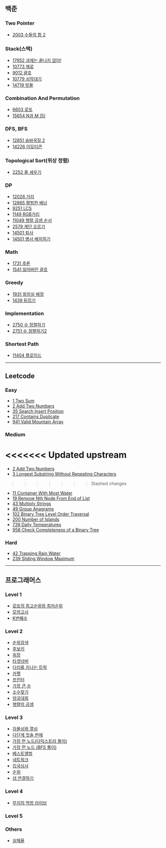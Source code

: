 
## 백준
### Two Pointer
* [2003 수들의 합 2](https://github.com/iOS-study-delicato/Algorithm-Study/blob/master/JUNGYUN-Daegu/boj/TwoPointer/BOJ_2003.swift)
### Stack(스택)
* [17952 과제는 끝나지 않아!](https://github.com/iOS-study-delicato/Algorithm-Study/blob/master/JUNGYUN-Daegu/boj/Stack/BOJ_17952.swift)
* [10773 제로](https://github.com/JUNGYUN-Daegu/Algorithm-Study/blob/master/JUNGYUN-Daegu/boj/Stack/BOJ_10773.swift)
* [9012 괄호](https://github.com/JUNGYUN-Daegu/Algorithm-Study/blob/master/JUNGYUN-Daegu/boj/Stack/BOJ_9012.swift)
* [10779 쇠막대기](https://github.com/JUNGYUN-Daegu/Algorithm-Study/blob/master/JUNGYUN-Daegu/boj/Stack/BOJ_10779.swift)
* [14719 빗물](https://github.com/JUNGYUN-Daegu/Algorithm-Study/blob/master/JUNGYUN-Daegu/boj/Stack/BOJ_14719.swift)
### Combination And Permutation
* [6603 로또](https://github.com/iOS-study-delicato/Algorithm-Study/blob/master/JUNGYUN-Daegu/boj/CombinationAndPermutation/BOJ_6603.swift)
* [15654 N과 M (5)](https://github.com/JUNGYUN-Daegu/Algorithm-Study/blob/master/JUNGYUN-Daegu/boj/CombinationAndPermutation/BOJ_15654.swift)
### DFS, BFS
* [12851 숨바꼭질 2](https://github.com/iOS-study-delicato/Algorithm-Study/blob/master/JUNGYUN-Daegu/boj/BFS/BOJ_12851.swift)
* [14226 이모티콘](https://github.com/iOS-study-delicato/Algorithm-Study/blob/master/JUNGYUN-Daegu/boj/BFS/BOJ_14226.swift)
### Topological Sort(위상 정렬)
* [2252 줄 세우기](https://github.com/iOS-study-delicato/Algorithm-Study/blob/master/JUNGYUN-Daegu/boj/TopologicalSort/BOJ_2252.swift)
### DP
* [12026 거리](https://github.com/JUNGYUN-Daegu/Algorithm-Study/blob/master/JUNGYUN-Daegu/boj/DP/BOJ_12026.swift)
* [12865 평범한 배낭](https://github.com/JUNGYUN-Daegu/Algorithm-Study/blob/master/JUNGYUN-Daegu/boj/DP/BOJ_12865.swift)
* [9251 LCS](https://github.com/JUNGYUN-Daegu/Algorithm-Study/blob/master/JUNGYUN-Daegu/boj/DP/BOJ_9251.swift)
* [1149 RGB거리](https://github.com/JUNGYUN-Daegu/Algorithm-Study/blob/master/JUNGYUN-Daegu/boj/DP/BOJ_1149.swift)
* [11049 행렬 곱셈 순서](https://github.com/JUNGYUN-Daegu/Algorithm-Study/blob/master/JUNGYUN-Daegu/boj/DP/BOJ_11049.swift)
* [2579 계단 오르기](https://github.com/JUNGYUN-Daegu/Algorithm-Study/blob/master/JUNGYUN-Daegu/boj/DP/BOJ_2579.swift)
* [14501 퇴사](https://github.com/JUNGYUN-Daegu/Algorithm-Study/blob/master/JUNGYUN-Daegu/boj/DP/BOJ_14501.swift)
* [14501 병사 배치하기](https://github.com/JUNGYUN-Daegu/Algorithm-Study/blob/master/JUNGYUN-Daegu/boj/DP/BOJ_18353.swift)
### Math
* [1731 추론](https://github.com/JUNGYUN-Daegu/Algorithm-Study/blob/master/JUNGYUN-Daegu/boj/Math/BOJ_1731.swift)
* [1541 잃어버린 괄호](https://github.com/JUNGYUN-Daegu/Algorithm-Study/blob/master/JUNGYUN-Daegu/boj/Math/BOJ_1541.swift)
### Greedy
* [1931 회의실 배정](https://github.com/JUNGYUN-Daegu/Algorithm-Study/blob/master/JUNGYUN-Daegu/boj/Greedy/BOJ_1931.swift)
* [1439 뒤집기](https://github.com/JUNGYUN-Daegu/Algorithm-Study/blob/master/JUNGYUN-Daegu/boj/Greedy/BOJ_1439.swift)
### Implementation
* [2750 수 정렬하기](https://github.com/JUNGYUN-Daegu/Algorithm-Study/blob/master/JUNGYUN-Daegu/boj/Implementation/BOJ_2750.swift)
* [2751 수 정렬하기2](https://github.com/JUNGYUN-Daegu/Algorithm-Study/blob/master/JUNGYUN-Daegu/boj/Implementation/BOJ_2751.swift)
### Shortest Path
* [11404 플로이드](https://github.com/JUNGYUN-Daegu/Algorithm-Study/blob/master/JUNGYUN-Daegu/boj/ShortestPath/BOJ_11404.swift)
---
## Leetcode
### Easy
* [1 Two Sum](https://github.com/JUNGYUN-Daegu/Algorithm-Study/blob/master/JUNGYUN-Daegu/leetcode/easy-1.swift)
* [2 Add Two Numbers](https://github.com/JUNGYUN-Daegu/Algorithm-Study/blob/master/JUNGYUN-Daegu/leetcode/easy-2.swift)
* [35 Search Insert Position](https://github.com/JUNGYUN-Daegu/Algorithm-Study/blob/master/JUNGYUN-Daegu/leetcode/easy-35.swift)
* [217 Contains Duplicate](https://github.com/JUNGYUN-Daegu/Algorithm-Study/blob/master/JUNGYUN-Daegu/leetcode/easy-217.swift)
* [941 Valid Mountain Array](https://github.com/JUNGYUN-Daegu/Algorithm-Study/blob/master/JUNGYUN-Daegu/leetcode/easy-941.swift)

### Medium
<<<<<<< Updated upstream
=======
* [2 Add Two Numbers]()
* [3 Longest Substring Without Repeating Characters]()
>>>>>>> Stashed changes
* [11 Container With Most Water](https://github.com/JUNGYUN-Daegu/Algorithm-Study/blob/master/JUNGYUN-Daegu/leetcode/medium-11.swift)
* [19 Remove Nth Node From End of List](https://github.com/iOS-study-delicato/Algorithm-Study/blob/master/JUNGYUN-Daegu/leetcode/medium-19.swift)
* [43 Multiply Strings](https://github.com/JUNGYUN-Daegu/Algorithm-Study/blob/master/JUNGYUN-Daegu/leetcode/medium-43.swift)
* [49 Group Anagrams](https://github.com/iOS-study-delicato/Algorithm-Study/blob/master/JUNGYUN-Daegu/leetcode/medium-49.swift)
* [102 Binary Tree Level Order Traversal](https://github.com/iOS-study-delicato/Algorithm-Study/blob/master/JUNGYUN-Daegu/leetcode/medium-102.swift)
* [200 Number of Islands](https://github.com/iOS-study-delicato/Algorithm-Study/blob/master/JUNGYUN-Daegu/leetcode/medium-200.swift)
* [739 Daily Temperatures](https://github.com/iOS-study-delicato/Algorithm-Study/blob/master/JUNGYUN-Daegu/leetcode/medium-739.swift)
* [958 Check Completeness of a Binary Tree](https://github.com/iOS-study-delicato/Algorithm-Study/blob/master/JUNGYUN-Daegu/leetcode/medium-958.swift)

### Hard
* [42 Trapping Rain Water](https://github.com/JUNGYUN-Daegu/Algorithm-Study/blob/master/JUNGYUN-Daegu/leetcode/hard-42.swift)
* [239 Sliding Window Maximum](https://github.com/iOS-study-delicato/Algorithm-Study/blob/master/JUNGYUN-Daegu/leetcode/hard-239.swift)
---
## 프로그래머스

### Level 1
* [로또의 최고순위와 최저순위](https://github.com/JUNGYUN-Daegu/Algorithm-Study/blob/master/JUNGYUN-Daegu/programmers/%EB%A1%9C%EB%98%90%EC%9D%98%20%EC%B5%9C%EA%B3%A0%EC%88%9C%EC%9C%84%EC%99%80%20%EC%B5%9C%EC%A0%80%EC%88%9C%EC%9C%84.swift)
* [모의고사](https://github.com/JUNGYUN-Daegu/Algorithm-Study/blob/master/JUNGYUN-Daegu/programmers/%EB%AA%A8%EC%9D%98%EA%B3%A0%EC%82%AC.swift)
* [K번째수](https://github.com/JUNGYUN-Daegu/Algorithm-Study/blob/master/JUNGYUN-Daegu/programmers/K%EB%B2%88%EC%A7%B8%EC%88%98.swift)

### Level 2
* [순위검색](https://github.com/JUNGYUN-Daegu/Algorithm-Study/blob/master/JUNGYUN-Daegu/programmers/%EC%88%9C%EC%9C%84%EA%B2%80%EC%83%89.swift)
* [후보키](https://github.com/JUNGYUN-Daegu/Algorithm-Study/blob/master/JUNGYUN-Daegu/programmers/%ED%9B%84%EB%B3%B4%ED%82%A4.swift)
* [위장](https://github.com/JUNGYUN-Daegu/Algorithm-Study/blob/master/JUNGYUN-Daegu/programmers/%EC%9C%84%EC%9E%A5.swift)
* [타겟넘버](https://github.com/JUNGYUN-Daegu/Algorithm-Study/blob/master/JUNGYUN-Daegu/programmers/%ED%83%80%EA%B2%9F%EB%84%98%EB%B2%84.swift)
* [다리를 지나는 트럭](https://github.com/JUNGYUN-Daegu/Algorithm-Study/blob/master/JUNGYUN-Daegu/programmers/%EB%8B%A4%EB%A6%AC%EB%A5%BC_%EC%A7%80%EB%82%98%EB%8A%94_%ED%8A%B8%EB%9F%AD.swift)
* [카펫](https://github.com/JUNGYUN-Daegu/Algorithm-Study/blob/master/JUNGYUN-Daegu/programmers/%EC%B9%B4%ED%8E%AB.swift)
* [프린터](https://github.com/JUNGYUN-Daegu/Algorithm-Study/blob/master/JUNGYUN-Daegu/programmers/%ED%94%84%EB%A6%B0%ED%84%B0.swift)
* [가장 큰 수](https://github.com/JUNGYUN-Daegu/Algorithm-Study/blob/master/JUNGYUN-Daegu/programmers/%EA%B0%80%EC%9E%A5%20%ED%81%B0%20%EC%88%98.swift)
* [소수찾기](https://github.com/JUNGYUN-Daegu/Algorithm-Study/blob/master/JUNGYUN-Daegu/programmers/%EC%86%8C%EC%88%98%EC%B0%BE%EA%B8%B0.swift)
* [양궁대회](https://github.com/JUNGYUN-Daegu/Algorithm-Study/blob/master/JUNGYUN-Daegu/programmers/%EC%96%91%EA%B6%81%EB%8C%80%ED%9A%8C.swift)
* [행렬의 곱셈](https://github.com/JUNGYUN-Daegu/Algorithm-Study/blob/master/JUNGYUN-Daegu/programmers/%ED%96%89%EB%A0%AC%EC%9D%98%20%EA%B3%B1%EC%85%88.swift)

### Level 3
* [자물쇠와 열쇠](https://github.com/JUNGYUN-Daegu/Algorithm-Study/blob/master/JUNGYUN-Daegu/programmers/%EC%9E%90%EB%AC%BC%EC%87%A0%EC%99%80%EC%97%B4%EC%87%A0.swift)
* [다단계 칫솔 판매](https://github.com/JUNGYUN-Daegu/Algorithm-Study/blob/master/JUNGYUN-Daegu/programmers/%EB%8B%A4%EB%8B%A8%EA%B3%84%EC%B9%AB%EC%86%94%ED%8C%90%EB%A7%A4.swift)
* [가장 먼 노드(다익스트라 풀이)](https://github.com/JUNGYUN-Daegu/Algorithm-Study/blob/master/JUNGYUN-Daegu/programmers/%EA%B0%80%EC%9E%A5%20%EB%A8%BC%20%EB%85%B8%EB%93%9C(%EB%8B%A4%EC%9D%B5%EC%8A%A4%ED%8A%B8%EB%9D%BC%20%ED%92%80%EC%9D%B4).swift)
* [가장 먼 노드 (BFS 풀이)](https://github.com/JUNGYUN-Daegu/Algorithm-Study/blob/master/JUNGYUN-Daegu/programmers/%EA%B0%80%EC%9E%A5%20%EB%A8%BC%20%EB%85%B8%EB%93%9C(BFS%20%ED%92%80%EC%9D%B4).swift)
* [베스트앨범](https://github.com/JUNGYUN-Daegu/Algorithm-Study/blob/master/JUNGYUN-Daegu/programmers/%EB%B2%A0%EC%8A%A4%ED%8A%B8%EC%95%A8%EB%B2%94.swift)
* [네트워크](https://github.com/JUNGYUN-Daegu/Algorithm-Study/blob/master/JUNGYUN-Daegu/programmers/%EB%84%A4%ED%8A%B8%EC%9B%8C%ED%81%AC.swift)
* [입국심사](https://github.com/JUNGYUN-Daegu/Algorithm-Study/blob/master/JUNGYUN-Daegu/programmers/%EC%9E%85%EA%B5%AD%EC%8B%AC%EC%82%AC.swift)
* [순위](https://github.com/JUNGYUN-Daegu/Algorithm-Study/blob/master/JUNGYUN-Daegu/programmers/%EC%88%9C%EC%9C%84.swift)
* [섬 연결하기](https://github.com/JUNGYUN-Daegu/Algorithm-Study/blob/master/JUNGYUN-Daegu/programmers/%EC%84%AC%20%EC%97%B0%EA%B2%B0%ED%95%98%EA%B8%B0.swift)
### Level 4
* [무지의 먹방 라이브](https://github.com/JUNGYUN-Daegu/Algorithm-Study/blob/master/JUNGYUN-Daegu/programmers/%EB%AC%B4%EC%A7%80%EC%9D%98%20%EB%A8%B9%EB%B0%A9%20%EB%9D%BC%EC%9D%B4%EB%B8%8C.swift)
### Level 5
### Others
* [실패율](https://github.com/JUNGYUN-Daegu/Algorithm-Study/blob/master/JUNGYUN-Daegu/programmers/%EC%8B%A4%ED%8C%A8%EC%9C%A8.swift)
